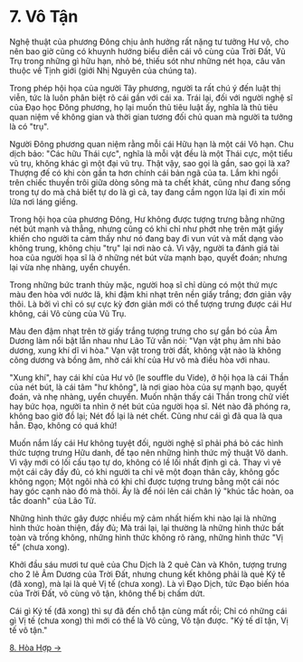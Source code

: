 # 7. Vô Tận

Nghệ thuật của phương Đông chịu ảnh hưởng rất nặng tư tưởng Hư vô, cho nên bao
giờ cũng có khuynh hướng biểu diễn cái vô cùng của Trời Đất, Vũ Trụ trong những
gì hữu hạn, nhỏ bé, thiếu sót như những nét họa, câu văn thuộc về Tịnh giới
(giới Nhị Nguyên của chúng ta).

Trong phép hội họa của người Tây phương, người ta rất chú ý đến luật thị viễn,
tức là luôn phân biệt rõ cái gần với cái xa. Trái lại, đối với người nghệ sĩ của
Đạo học Đông phương, họ lại muốn thủ tiêu luật ấy, nghĩa là thủ tiêu quan niệm
về không gian và thời gian tương đối chủ quan mà người ta tưởng là có "trụ".

Người Đông phương quan niệm rằng mỗi cái Hữu hạn là một cái Vô hạn. Chu dịch
bảo: "Các hữu Thái cực", nghĩa là mỗi vật đều là một Thái cực, một tiểu vũ trụ,
không khác gì một đại vũ trụ. Thật vậy, sao gọi là gần, sao gọi là xa? Thượng đế
có khi còn gần ta hơn chính cái bản ngã của ta. Lắm khi ngồi trên chiếc thuyền
trôi giữa dòng sông mà ta chết khát, cũng như đang sống trong tự do mà chả biết
tự do là gì cả, tay đang cầm ngọn lửa lại đi xin mồi lửa nơi láng giềng.

Trong hội họa của phương Đông, Hư không được tượng trưng bằng những nét bút mạnh
và thẳng, nhưng cũng có khi chỉ như phớt nhẹ trên mặt giấy khiến cho người ta
cảm thấy như nó đang bay đi vun vút và mất dạng vào không trung, không chịu
"trụ" lại nơi nào cả. Vì vậy, người ta đánh giá tài hoa của người họa sĩ là ở
những nét bút vừa mạnh bạo, quyết đoán; nhưng lại vừa nhẹ nhàng, uyển chuyển.

Trong những bức tranh thủy mặc, người hoạ sĩ chỉ dùng có một thứ mực màu đen hòa
với nước lã, khi đậm khi nhạt trên nền giấy trắng; đơn giản vậy thôi. Là bởi vì
chỉ có sự cực kỳ đơn giản mới có thể tượng trưng được cái Hư không, cái Vô cùng
của Vũ Trụ.

Màu đen đậm nhạt trên tờ giấy trắng tượng trưng cho sự gắn bó của Âm Dương làm
nổi bật lẫn nhau như Lão Tử vẫn nói: "Vạn vật phụ âm nhi bảo dương, xung khí dĩ
vi hòa." Vạn vật trong trời đất, không vật nào là không cõng dương và bồng âm,
nhờ cái khí của Hư vô mà điều hòa với nhau.

"Xung khí", hay cái khí của Hư vô (le souffle du Vide), ở hội họa là cái Thần
của nét bút, là cái tâm "hư không", là nơi giao hòa của sự mạnh bạo, quyết đoán,
và nhẹ nhàng, uyển chuyển. Muốn nhận thấy cái Thần trong chữ viết hay bức họa, 
người ta nhìn ở nét bút của người họa sĩ. Nét nào đã phóng ra, không bao giờ đồ 
lại; Nét đồ lại là nét chết. Cũng như cái gì đã qua là qua hẳn. Đạo, không có 
quá khứ!

Muốn nắm lấy cái Hư không tuyệt đối, người nghệ sĩ phải phá bỏ các hình thức
tượng trưng Hữu danh, để tạo nên những hình thức mỹ thuật Vô danh. Vì vậy mới có
lối cấu tạo tự do, không có lề lối nhất định gì cả. Thay vì vẽ một cái cây đầy
đủ, có khi người ta chỉ vẽ một đoạn thân cây, không gốc không ngọn; Một ngôi nhà
có khi chỉ được tượng trưng bằng một cái nóc hay góc cạnh nào đó mà thôi. Ấy là
để nói lên cái chân lý "khúc tắc hoàn, oa tắc doanh" của Lão Tử.

Những hình thức gây được nhiều mỹ cảm nhất hiếm khi nào lại là những hình thức
hoàn thiện, đầy đủ; Mà trái lại, lại thường là những hình thức bất toàn và trống
không, những hình thức không rõ ràng, những hình thức "Vị tế" (chưa xong).

Khởi đầu sáu mươi tư quẻ của Chu Dịch là 2 quẻ Càn và Khôn, tượng trưng cho 2 lẽ
Âm Dương của Trời Đất, nhưng chung kết không phải là quẻ Ký tế (đã xong), mà lại
là quẻ Vị tế (chưa xong). Là vì Đạo Dịch, tức Đạo biến hóa của Trời Đất, vô cùng
vô tận, không thể bị chấm dứt.

Cái gì Ký tế (đã xong) thì sự đã đến chỗ tận cùng mất rồi; Chỉ có những cái gì
Vị tế (chưa xong) thì mới có thể là Vô cùng, Vô tận được. "Ký tế dĩ tận, Vị tế
vô tận."

[8. Hòa Hợp &rarr;](https://github.com/semiarthanoian/tinh-hoa-dao-hoc/blob/master/contents/08-hoa-hop.md)
